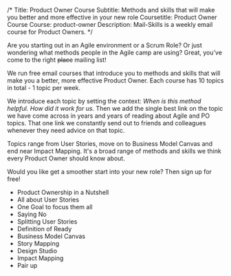 /*
Title: Product Owner Course
Subtitle: Methods and skills that will make you better and more effective in your new role
Coursetitle: Product Owner Course
Course: product-owner
Description: Mail-Skills is a weekly email course for Product Owners.
*/

Are you starting out in an Agile environment or a Scrum Role? Or just wondering what methods people in the Agile camp are using? Great, you’ve come to the right <s>place</s> mailing list!

We run free email courses that introduce you to methods and skills that will make you a better, more effective Product Owner. Each course has 10 topics in total - 1 topic per week.

We introduce each topic by setting the context: <em>When is this method helpful.</em> <em>How did it work for us.</em> Then we add the single best link on the topic we have come across in years and years of reading about Agile and PO topics. That one link we constantly send out to friends and colleagues whenever they need advice on that topic.

Topics range from User Stories, move on to Business Model Canvas and end near Impact Mapping. It's a broad range of methods and skills we think every Product Owner should know about.

Would you like get a smoother start into your new role? Then sign up for free!

<split>

* Product Ownership in a Nutshell
* All about User Stories
* One Goal to focus them all
* Saying No
* Splitting User Stories
* Definition of Ready
* Business Model Canvas
* Story Mapping
* Design Studio
* Impact Mapping
* Pair up
